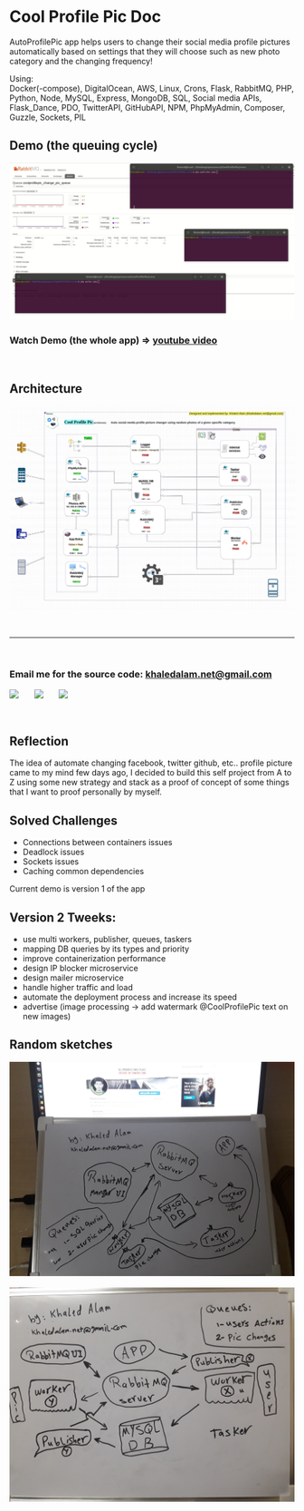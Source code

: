 # Cool Profile Pic Doc
AutoProfilePic app helps users to change their social media profile pictures automatically based on settings that they will choose such as new photo category and the changing frequency!

Using:<br>
Docker(-compose), DigitalOcean, AWS, Linux, Crons, Flask, RabbitMQ, PHP, Python, Node, MySQL, Express, MongoDB, SQL, Social media APIs, Flask_Dance, PDO, TwitterAPI, GitHubAPI, NPM, PhpMyAdmin, Composer, Guzzle, Sockets, PIL


## Demo (the queuing cycle)
<img src="queuing.gif" >

### Watch Demo (the whole app) => <a href="https://youtu.be/2foGVjIFKS4">youtube video</a>
<br>

## Architecture
<img src="architecture.png">



<br><hr><br>
### Email me for the source code: <a href="mailto:khaledalam.net@gmail.com">khaledalam.net@gmail.com</a>

<a href="https://linkedin.com/in/khaledalam"><img src="https://www.iconfinder.com/data/icons/social-messaging-ui-color-shapes-2-free/128/social-linkedin-circle-512.png" width="50"></a> &nbsp; &nbsp; &nbsp; <a href="https://github.com/khaledalam"><img src="https://image.flaticon.com/icons/png/512/25/25231.png" width="50"></a> &nbsp; &nbsp; &nbsp; <a href="http://khaledalam.net/"><img src="https://i.pinimg.com/originals/00/50/71/005071cbf1fdd17673607ecd7b7e88f6.png" width="50"></a>

<br>

## Reflection
The idea of automate changing facebook, twitter github, etc.. profile picture came to my mind few days ago, I decided to build this self project from A to Z using some new strategy and stack as a proof of concept of some things that I want to proof personally by myself.

## Solved Challenges
- Connections between containers issues
- Deadlock issues
- Sockets issues
- Caching common dependencies

Current demo is version 1 of the app


## Version 2 Tweeks:
- use multi workers, publisher, queues, taskers
- mapping DB queries by its types and priority
- improve containerization performance
- design IP blocker microservice
- design mailer microservice 
- handle higher traffic and load
- automate the deployment process and increase its speed
- advertise (image processing -> add watermark @CoolProfilePic text on new images) 


## Random sketches

<img src="sketch_1.jpg">
<br><br>
<img src="sketch_2.jpg">

